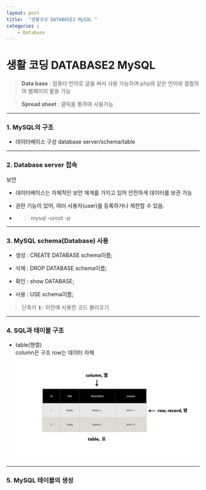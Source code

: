 ```yaml
---
layout: post
title:  "생활코딩 DATABASE2 MySQL "
categories : 
    - Database
---
```


# 생활 코딩 DATABASE2 MySQL
>**Data base** : 컴퓨터 언어로 글을 써서 사용 가능하며 php와 같은 언어와 결합하여 웹페이지 활용 가능

>**Spread sheet** : 클릭을 통하여 사용가능

---

### 1. MySQL의 구조

* 데이터베이스 구성 database server/schema/table

---

### 2. Database server 접속
 보안
* 데이터베이스는 자체적인 보안 체계를 가지고 있어 안전하게 데이터를 보관 가능

+ 권한 기능이 있어, 여러 사용자(user)를 등록하거나 제한할 수 있음.
  
* > mysql -uroot -p

---

### 3. MySQL schema(Database) 사용

* 생성 : CREATE DATABASE schema이름;

* 삭제 : DROP DATABASE schema이름;

* 확인 : show DATABASE;

* 사용 : USE schema이름;

> 단축키 ⏫ : 이전에 사용한 코드 불러오기

---

### 4. SQL과 테이블 구조

* table(행렬)  
  column은 구조
  row는 데이터 자체
![SQL](./../img/SQL.png)

---

### 5. MySQL 테이블의 생성
